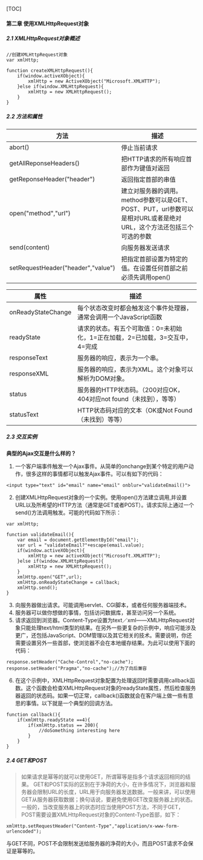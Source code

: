 [TOC]
#### 第二章 使用XMLHttpRequest对象

##### 2.1 XMLHttpRequest对象概述

```
//创建XMLHttpRequest对象
var xmlHttp;

function createXMLHttpRequest(){
    if(window.activeXObject){
        xmlHttp = new ActiveXObject("Microsoft.XMLHTTP");
    }else if(window.XMLHttpRequest){
        xmlHttp = new XMLHttpRequest();
    }
}
```

##### 2.2 方法和属性
|方法|描述|
|---|---|
|abort()|停止当前请求|
|getAllReponseHeaders()|把HTTP请求的所有响应首部作为键值对返回|
|getReponseHeader("header")|返回指定首部的串值|
|open("method","url")|建立对服务器的调用。method参数可以是GET、POST、PUT，url参数可以是相对URL或者是绝对URL，这个方法还包括三个可选的参数|
|send(content)|向服务器发送请求|
|setRequestHeader("header","value")|把指定首部设置为特定的值。在设置任何首部之前必须先调用open()|

|属性|描述|
|---|---|
|onReadyStateChange|每个状态改变时都会触发这个事件处理器，通常会调用一个JavaScript函数|
|readyState|请求的状态。有五个可取值：0=未初始化，1=正在加载，2=已加载，3=交互中，4=完成|
|responseText|服务器的响应，表示为一个串。|
|responseXML|服务器的响应，表示为XML。这个对象可以解析为DOM对象。|
|status|服务器的HTTP状态码。（200对应OK，404对应not found（未找到），等等）|
|statusText|HTTP状态码对应的文本（OK或Not Found（未找到）等等）|

##### 2.3 交互实例
**典型的Ajax交互是什么样的？**
1. 一个客户端事件触发一个Ajax事件。从简单的onchange到某个特定的用户动作，很多这样的事情都可以触发Ajax事件。可以有如下的代码：

```
<input type="text" id="email" name="email" onblur="validateEmail()">
```
2. 创建XMLHttpRequest对象的一个实例。使用open()方法建立调用,并设置URL以及所希望的HTTP方法（通常是GET或者POST）。请求实际上通过一个send()方法调用触发。可能的代码如下所示：
```
var xmlHttp;

function validateEmail(){
    var email = document.getElementById("email");
    var url = "validateEmail?"+escape(email.value);
    if(window.activeXObject){
        xmlHttp = new activeXObject("Microsoft.XMLHTTP");
    }else if(window.XMLHttpRequest){
        xmlHttp = new XMLHttpRequest();
    }
    xmlHttp.open("GET",url);
    xmlHttp.onReadyStateChange = callback;
    xmlHttp.send();
}
```
3. 向服务器做出请求。可能调用servlet、CGI脚本，或者任何服务器端技术。
4. 服务器可以做你想做的事情，包括访问数据库，甚至访问另一个系统。
5. 请求返回到浏览器。Content-Type设置为text／xml——XMLHttpRequest对象只能处理text/html类型的结果。在另外一些更复杂的示例中，响应可能涉及更广，还包括JavaScript、DOM管理以及其它相关的技术。需要说明，你还需要设置另外一些首部，使浏览器不会在本地缓存结果。为此可以使用下面的代码：
```
response.setHeader("Cache-Control","no-cache");
response.setHeader("Pragma","no-cache");//为了向后兼容
```
6. 在这个示例中，XMLHttpRequest对象配置为处理返回时需要调用callback函数。这个函数会检查XMLHttpRequest对象的readyState属性，然后检查服务器返回的状态码。如果一切正常，callback()函数就会在客户端上做一些有意思的事情。以下就是一个典型的回调方法。
```
function callback(){
    if(xmlHttp.readyState ==4){
        if(xmlHttp.status == 200){
            //doSomething interesting here
        }
    }
}
```
##### 2.4 GET和POST
> 如果请求是幂等的就可以使用GET，所谓幂等是指多个请求返回相同的结果。
> GET和POST实际的区别在于净荷的大小，在许多情况下，浏览器和服务器会限制URL的长度，URL用于向服务器发送数据。一般来讲，可以使用GET从服务器获取数据；换句话说，要避免使用GET改变服务器上的状态。
> 一般的，当改变服务器上的状态时应当使用POST方法，不同于GET，POST需要设置XMLHttpRequest对象的Content-Type首部，如下：
```
xmlHttp.setRequestHeader("Content-Type","application/x-www-form-urlencoded");
```
与GET不同，POST不会限制发送给服务器的净荷的大小，而且POST请求不会保证是幂等的。